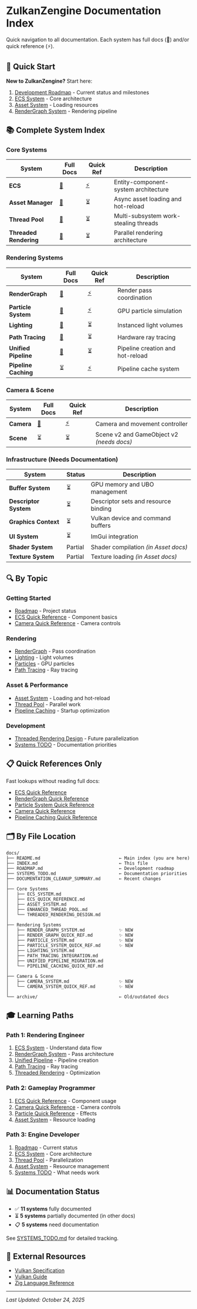 # ZulkanZengine Documentation Index

Quick navigation to all documentation. Each system has full docs (📖) and/or quick reference (⚡).

## 🎯 Quick Start

**New to ZulkanZengine?** Start here:
1. [Development Roadmap](ROADMAP.md) - Current status and milestones
2. [ECS System](ECS_SYSTEM.md) - Core architecture
3. [Asset System](ASSET_SYSTEM.md) - Loading resources
4. [RenderGraph System](RENDER_GRAPH_SYSTEM.md) - Rendering pipeline

## 📚 Complete System Index

### Core Systems

| System | Full Docs | Quick Ref | Description |
|--------|-----------|-----------|-------------|
| **ECS** | [📖](ECS_SYSTEM.md) | [⚡](ECS_QUICK_REFERENCE.md) | Entity-component-system architecture |
| **Asset Manager** | [📖](ASSET_SYSTEM.md) | ⏳ | Async asset loading and hot-reload |
| **Thread Pool** | [📖](ENHANCED_THREAD_POOL.md) | ⏳ | Multi-subsystem work-stealing threads |
| **Threaded Rendering** | [📖](THREADED_RENDERING_DESIGN.md) | ⏳ | Parallel rendering architecture |

### Rendering Systems

| System | Full Docs | Quick Ref | Description |
|--------|-----------|-----------|-------------|
| **RenderGraph** | [📖](RENDER_GRAPH_SYSTEM.md) | [⚡](RENDER_GRAPH_QUICK_REF.md) | Render pass coordination |
| **Particle System** | [📖](PARTICLE_SYSTEM.md) | [⚡](PARTICLE_SYSTEM_QUICK_REF.md) | GPU particle simulation |
| **Lighting** | [📖](LIGHTING_SYSTEM.md) | ⏳ | Instanced light volumes |
| **Path Tracing** | [📖](PATH_TRACING_INTEGRATION.md) | ⏳ | Hardware ray tracing |
| **Unified Pipeline** | [📖](UNIFIED_PIPELINE_MIGRATION.md) | ⏳ | Pipeline creation and hot-reload |
| **Pipeline Caching** | ⏳ | [⚡](PIPELINE_CACHING_QUICK_REF.md) | Pipeline cache system |

### Camera & Scene

| System | Full Docs | Quick Ref | Description |
|--------|-----------|-----------|-------------|
| **Camera** | [📖](CAMERA_SYSTEM.md) | [⚡](CAMERA_SYSTEM_QUICK_REF.md) | Camera and movement controller |
| **Scene** | ⏳ | ⏳ | Scene v2 and GameObject v2 *(needs docs)* |

### Infrastructure (Needs Documentation)

| System | Status | Description |
|--------|--------|-------------|
| **Buffer System** | ⏳ | GPU memory and UBO management |
| **Descriptor System** | ⏳ | Descriptor sets and resource binding |
| **Graphics Context** | ⏳ | Vulkan device and command buffers |
| **UI System** | ⏳ | ImGui integration |
| **Shader System** | Partial | Shader compilation *(in Asset docs)* |
| **Texture System** | Partial | Texture loading *(in Asset docs)* |

## 🔍 By Topic

### Getting Started
- [Roadmap](ROADMAP.md) - Project status
- [ECS Quick Reference](ECS_QUICK_REFERENCE.md) - Component basics
- [Camera Quick Reference](CAMERA_SYSTEM_QUICK_REF.md) - Camera controls

### Rendering
- [RenderGraph](RENDER_GRAPH_SYSTEM.md) - Pass coordination
- [Lighting](LIGHTING_SYSTEM.md) - Light volumes
- [Particles](PARTICLE_SYSTEM.md) - GPU particles
- [Path Tracing](PATH_TRACING_INTEGRATION.md) - Ray tracing

### Asset & Performance
- [Asset System](ASSET_SYSTEM.md) - Loading and hot-reload
- [Thread Pool](ENHANCED_THREAD_POOL.md) - Parallel work
- [Pipeline Caching](PIPELINE_CACHING_QUICK_REF.md) - Startup optimization

### Development
- [Threaded Rendering Design](THREADED_RENDERING_DESIGN.md) - Future parallelization
- [Systems TODO](SYSTEMS_TODO.md) - Documentation priorities

## 📋 Quick References Only

Fast lookups without reading full docs:
- [ECS Quick Reference](ECS_QUICK_REFERENCE.md)
- [RenderGraph Quick Reference](RENDER_GRAPH_QUICK_REF.md)
- [Particle System Quick Reference](PARTICLE_SYSTEM_QUICK_REF.md)
- [Camera Quick Reference](CAMERA_SYSTEM_QUICK_REF.md)
- [Pipeline Caching Quick Reference](PIPELINE_CACHING_QUICK_REF.md)

## 🗂️ By File Location

```
docs/
├── README.md                              ← Main index (you are here)
├── INDEX.md                               ← This file
├── ROADMAP.md                             ← Development roadmap
├── SYSTEMS_TODO.md                        ← Documentation priorities
├── DOCUMENTATION_CLEANUP_SUMMARY.md       ← Recent changes
│
├── Core Systems
│   ├── ECS_SYSTEM.md
│   ├── ECS_QUICK_REFERENCE.md
│   ├── ASSET_SYSTEM.md
│   ├── ENHANCED_THREAD_POOL.md
│   └── THREADED_RENDERING_DESIGN.md
│
├── Rendering Systems
│   ├── RENDER_GRAPH_SYSTEM.md             ✨ NEW
│   ├── RENDER_GRAPH_QUICK_REF.md          ✨ NEW
│   ├── PARTICLE_SYSTEM.md                 ✨ NEW
│   ├── PARTICLE_SYSTEM_QUICK_REF.md       ✨ NEW
│   ├── LIGHTING_SYSTEM.md
│   ├── PATH_TRACING_INTEGRATION.md
│   ├── UNIFIED_PIPELINE_MIGRATION.md
│   └── PIPELINE_CACHING_QUICK_REF.md
│
├── Camera & Scene
│   ├── CAMERA_SYSTEM.md                   ✨ NEW
│   └── CAMERA_SYSTEM_QUICK_REF.md         ✨ NEW
│
└── archive/                               ← Old/outdated docs
```

## 🎓 Learning Paths

### Path 1: Rendering Engineer
1. [ECS System](ECS_SYSTEM.md) - Understand data flow
2. [RenderGraph System](RENDER_GRAPH_SYSTEM.md) - Pass architecture
3. [Unified Pipeline](UNIFIED_PIPELINE_MIGRATION.md) - Pipeline creation
4. [Path Tracing](PATH_TRACING_INTEGRATION.md) - Ray tracing
5. [Threaded Rendering](THREADED_RENDERING_DESIGN.md) - Optimization

### Path 2: Gameplay Programmer
1. [ECS Quick Reference](ECS_QUICK_REFERENCE.md) - Component usage
2. [Camera Quick Reference](CAMERA_SYSTEM_QUICK_REF.md) - Camera controls
3. [Particle Quick Reference](PARTICLE_SYSTEM_QUICK_REF.md) - Effects
4. [Asset System](ASSET_SYSTEM.md) - Resource loading

### Path 3: Engine Developer
1. [Roadmap](ROADMAP.md) - Current status
2. [ECS System](ECS_SYSTEM.md) - Core architecture
3. [Thread Pool](ENHANCED_THREAD_POOL.md) - Parallelization
4. [Asset System](ASSET_SYSTEM.md) - Resource management
5. [Systems TODO](SYSTEMS_TODO.md) - What needs work

## 📊 Documentation Status

- ✅ **11 systems** fully documented
- ⏳ **5 systems** partially documented (in other docs)
- 📋 **5 systems** need documentation

See [SYSTEMS_TODO.md](SYSTEMS_TODO.md) for detailed tracking.

## 🔗 External Resources

- [Vulkan Specification](https://www.khronos.org/vulkan/)
- [Vulkan Guide](https://github.com/KhronosGroup/Vulkan-Guide)
- [Zig Language Reference](https://ziglang.org/documentation/master/)

---

*Last Updated: October 24, 2025*
